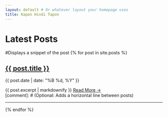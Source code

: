 ```yaml
---
layout: default # Or whatever layout your homepage uses
title: Kapon Hindi Tapon
---
```


<h1>Latest Posts</h1>

#Displays a snippet of the post
{% for post in site.posts %}
  <div class="post-preview">
    <h2>
      <a href="{{ post.url | relative_url }}">{{ post.title }}</a>
    </h2>
    <p class="post-meta">
      {{ post.date | date: "%B %d, %Y" }}
    </p>
     {{ post.excerpt | markdownify }} 
    <a href="{{ post.url | relative_url }}">Read More &rarr;</a>
  </div>
  [comment]: # (Optional: Adds a horizontal line between posts)
  <hr> 
{% endfor %}
